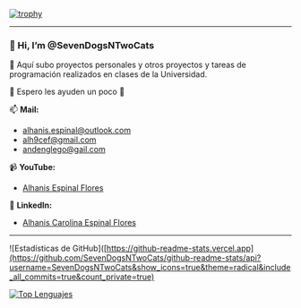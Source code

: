 [![trophy](https://github-profile-trophy.vercel.app/?username=SevenDogsNTwoCats&theme=gruvbox)](https://github.com/ryo-ma/github-profile-trophy)

---

### 👋 Hi, I’m @SevenDogsNTwoCats

👀 Aquí subo proyectos personales y otros proyectos y tareas de programación realizados en clases de la Universidad.

🌱 Espero les ayuden un poco 💞️

📫 **Mail:**
- alhanis.espinal@outlook.com
- alh9cef@gmail.com
- andenglego@gail.com

📹 **YouTube:**
- [Alhanis Espinal Flores](https://www.youtube.com/channel/UC2Umvr5sluKHDCR2f1t98ZA)

💼 **LinkedIn:**
- [Alhanis Carolina Espinal Flores](https://www.linkedin.com/in/alhanis-carolina-espinal-flores/)

---

![Estadísticas de GitHub]([https://github-readme-stats.vercel.app](https://github.com/SevenDogsNTwoCats/github-readme-stats/api?username=SevenDogsNTwoCats&show_icons=true&theme=radical&include_all_commits=true&count_private=true)

[![Top Lenguajes](https://github-readme-stats.vercel.app/api/top-langs/?username=SevenDogsNTwoCats&layout=compact&theme=radical)](https://github.com/anuraghazra/github-readme-stats)

